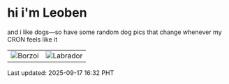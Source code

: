 # hi i'm Leoben

and i like dogs—so have some random dog pics that change whenever my CRON feels like it

|  |  |
|--------|----------|
| ![Borzoi](https://random-dog-vercel.vercel.app/api/random-borzoi?v=1758097977) | ![Labrador](https://random-dog-vercel.vercel.app/api/random-labrador?v=1758097977) |

Last updated: 2025-09-17 16:32 PHT
